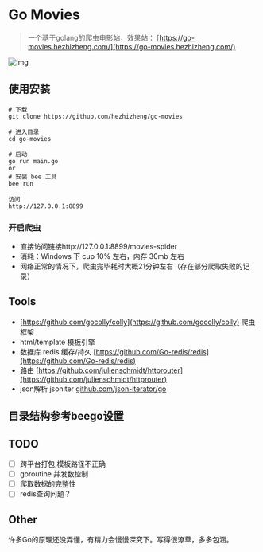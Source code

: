 # Go Movies

> 一个基于golang的爬虫电影站，效果站： [https://go-movies.hezhizheng.com/](https://go-movies.hezhizheng.com/)

![img](https://i.loli.net/2019/12/05/Qzqv4HWoMp2DByi.png)

## 使用安装 
```
# 下载
git clone https://github.com/hezhizheng/go-movies

# 进入目录
cd go-movies

# 启动
go run main.go 
or
# 安装 bee 工具
bee run

访问
http://127.0.0.1:8899
```

### 开启爬虫
- 直接访问链接http://127.0.0.1:8899/movies-spider
- 消耗：Windows 下 cup 10% 左右，内存 30mb 左右 
- 网络正常的情况下，爬虫完毕耗时大概21分钟左右（存在部分爬取失败的记录）

## Tools
- [https://github.com/gocolly/colly](https://github.com/gocolly/colly) 爬虫框架
- html/template 模板引擎
- 数据库 redis 缓存/持久 [https://github.com/Go-redis/redis](https://github.com/Go-redis/redis)
- 路由 [https://github.com/julienschmidt/httprouter](https://github.com/julienschmidt/httprouter)
- json解析 jsoniter [github.com/json-iterator/go](github.com/json-iterator/go)

## 目录结构参考beego设置

## TODO
- [ ] 跨平台打包,模板路径不正确
- [ ] goroutine 并发数控制
- [ ] 爬取数据的完整性
- [ ] redis查询问题？

## Other
许多Go的原理还没弄懂，有精力会慢慢深究下。写得很潦草，多多包涵。
